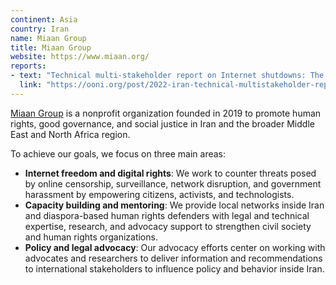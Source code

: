 ```yaml
---
continent: Asia
country: Iran
name: Miaan Group
title: Miaan Group
website: https://www.miaan.org/
reports:
- text: "Technical multi-stakeholder report on Internet shutdowns: The case of Iran amid autumn 2022 protests"
  link: "https://ooni.org/post/2022-iran-technical-multistakeholder-report/"
---
```


[Miaan Group](https://www.miaan.org/) is a nonprofit organization founded in 2019 to promote human rights, good governance, and social justice in Iran and the broader Middle East and North Africa region.

To achieve our goals, we focus on three main areas:

* **Internet freedom and digital rights**: We work to counter threats posed by online censorship, surveillance, network disruption, and government harassment by empowering citizens, activists, and technologists.
* **Capacity building and mentoring**: We provide local networks inside Iran and diaspora-based human rights defenders with legal and technical expertise, research, and advocacy support to strengthen civil society and human rights organizations.
* **Policy and legal advocacy**: Our advocacy efforts center on working with advocates and researchers to deliver information and recommendations to international stakeholders to influence policy and behavior inside Iran.
